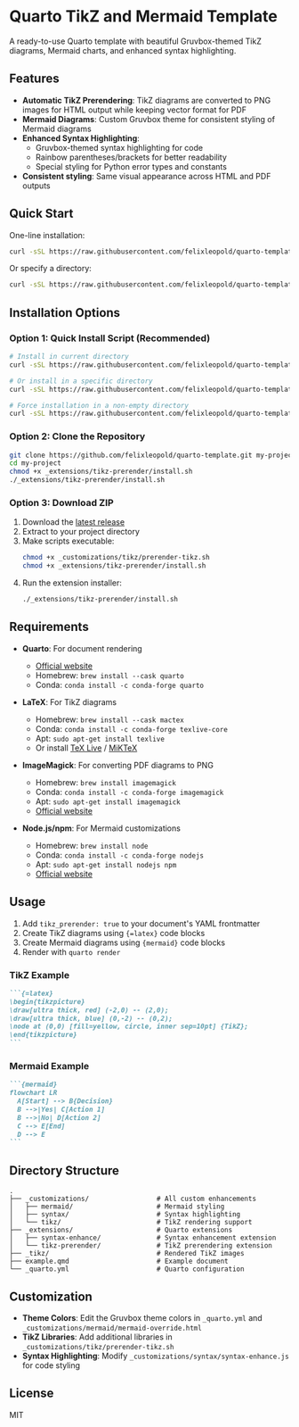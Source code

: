 # Quarto TikZ and Mermaid Template

A ready-to-use Quarto template with beautiful Gruvbox-themed TikZ diagrams, Mermaid charts, and enhanced syntax highlighting.

## Features

- **Automatic TikZ Prerendering**: TikZ diagrams are converted to PNG images for HTML output while keeping vector format for PDF
- **Mermaid Diagrams**: Custom Gruvbox theme for consistent styling of Mermaid diagrams
- **Enhanced Syntax Highlighting**: 
  - Gruvbox-themed syntax highlighting for code
  - Rainbow parentheses/brackets for better readability
  - Special styling for Python error types and constants
- **Consistent styling**: Same visual appearance across HTML and PDF outputs

## Quick Start

One-line installation:

```bash
curl -sSL https://raw.githubusercontent.com/felixleopold/quarto-template/main/setup.sh | bash
```

Or specify a directory:

```bash
curl -sSL https://raw.githubusercontent.com/felixleopold/quarto-template/main/setup.sh | bash -s -- -d my-project
```

## Installation Options

### Option 1: Quick Install Script (Recommended)

```bash
# Install in current directory
curl -sSL https://raw.githubusercontent.com/felixleopold/quarto-template/main/setup.sh | bash

# Or install in a specific directory
curl -sSL https://raw.githubusercontent.com/felixleopold/quarto-template/main/setup.sh | bash -s -- -d my-project

# Force installation in a non-empty directory
curl -sSL https://raw.githubusercontent.com/felixleopold/quarto-template/main/setup.sh | bash -s -- -f
```

### Option 2: Clone the Repository

```bash
git clone https://github.com/felixleopold/quarto-template.git my-project
cd my-project
chmod +x _extensions/tikz-prerender/install.sh
./_extensions/tikz-prerender/install.sh
```

### Option 3: Download ZIP

1. Download the [latest release](https://github.com/felixleopold/quarto-template/releases/latest)
2. Extract to your project directory
3. Make scripts executable:
   ```bash
   chmod +x _customizations/tikz/prerender-tikz.sh
   chmod +x _extensions/tikz-prerender/install.sh
   ```
4. Run the extension installer:
   ```bash
   ./_extensions/tikz-prerender/install.sh
   ```

## Requirements

- **Quarto**: For document rendering
  - [Official website](https://quarto.org/docs/get-started/)
  - Homebrew: `brew install --cask quarto`
  - Conda: `conda install -c conda-forge quarto`

- **LaTeX**: For TikZ diagrams
  - Homebrew: `brew install --cask mactex`
  - Conda: `conda install -c conda-forge texlive-core`
  - Apt: `sudo apt-get install texlive`
  - Or install [TeX Live](https://www.tug.org/texlive/) / [MiKTeX](https://miktex.org/)

- **ImageMagick**: For converting PDF diagrams to PNG
  - Homebrew: `brew install imagemagick`
  - Conda: `conda install -c conda-forge imagemagick`
  - Apt: `sudo apt-get install imagemagick`
  - [Official website](https://imagemagick.org/script/download.php)

- **Node.js/npm**: For Mermaid customizations
  - Homebrew: `brew install node`
  - Conda: `conda install -c conda-forge nodejs`
  - Apt: `sudo apt-get install nodejs npm`
  - [Official website](https://nodejs.org/)

## Usage

1. Add `tikz_prerender: true` to your document's YAML frontmatter
2. Create TikZ diagrams using `{=latex}` code blocks
3. Create Mermaid diagrams using `{mermaid}` code blocks
4. Render with `quarto render`

### TikZ Example

````markdown
```{=latex}
\begin{tikzpicture}
\draw[ultra thick, red] (-2,0) -- (2,0);
\draw[ultra thick, blue] (0,-2) -- (0,2);
\node at (0,0) [fill=yellow, circle, inner sep=10pt] {TikZ};
\end{tikzpicture}
```
````

### Mermaid Example

````markdown
```{mermaid}
flowchart LR
  A[Start] --> B{Decision}
  B -->|Yes| C[Action 1]
  B -->|No| D[Action 2]
  C --> E[End]
  D --> E
```
````

## Directory Structure

```
.
├── _customizations/                 # All custom enhancements
│   ├── mermaid/                     # Mermaid styling
│   ├── syntax/                      # Syntax highlighting 
│   └── tikz/                        # TikZ rendering support
├── _extensions/                     # Quarto extensions
│   ├── syntax-enhance/              # Syntax enhancement extension
│   └── tikz-prerender/              # TikZ prerendering extension
├── _tikz/                           # Rendered TikZ images
├── example.qmd                      # Example document
└── _quarto.yml                      # Quarto configuration
```

## Customization

- **Theme Colors**: Edit the Gruvbox theme colors in `_quarto.yml` and `_customizations/mermaid/mermaid-override.html`
- **TikZ Libraries**: Add additional libraries in `_customizations/tikz/prerender-tikz.sh`
- **Syntax Highlighting**: Modify `_customizations/syntax/syntax-enhance.js` for code styling

## License

MIT 

